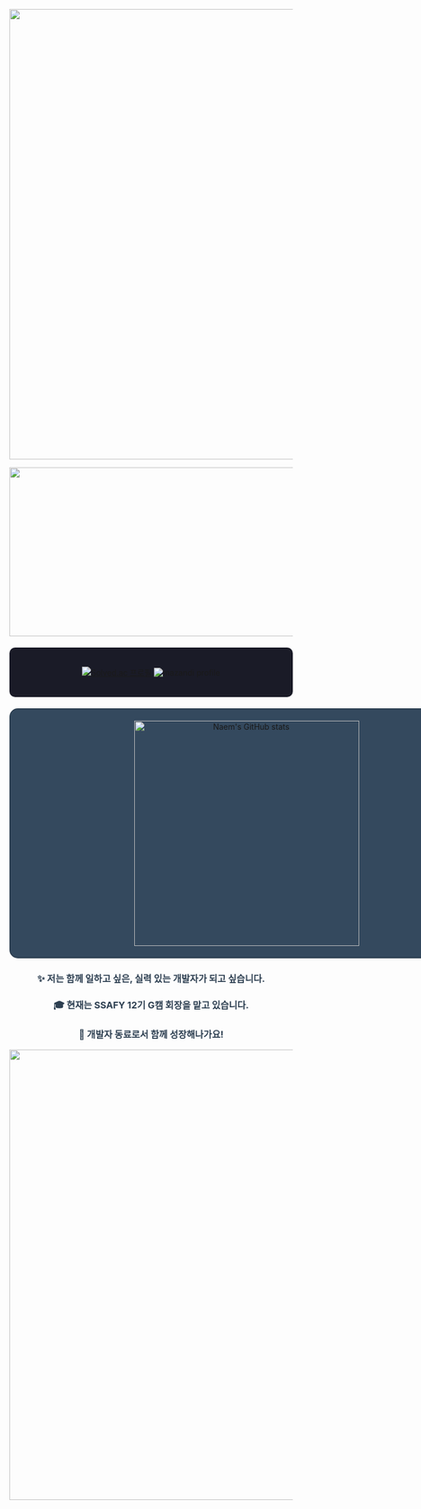 <p align="center">
  
  <!-- <img src="https://capsule-render.vercel.app/api?type=wave&color=#FFFF00&height=250&section=header&text=🌷%20NAEM%20🌱&fontSize=70" width="800"> -->
  <img src="https://capsule-render.vercel.app/api?type=waving&height=270&color=FFD400&section=header&text=🌷%20NAEM%20🌱&fontSize=70" width="800">
</p>

<p align="center">
<a href="https://github.com/devxb/gitanimals">
<img
  src="https://render.gitanimals.org/farms/naemhui"
  width="600"
  height="300"
/>
</a>
</p>

<div align="center" style="background-color: #1a1b27; padding: 20px; border-radius: 10px; margin: 20px 0;">
  
  [![Solved.ac 프로필](http://mazassumnida.wtf/api/v2/generate_badge?boj=naem)](https://solved.ac/profile/naem)
  ![mazandi profile](http://mazandi.herokuapp.com/api?handle=naem&theme=warm)
</div>


<div align="center">
  <div style="border: 2px solid #2C3E50; border-radius: 15px; padding: 20px; background-color: #34495E; width: 800px; margin: 0 auto;">
    <img src="https://github-readme-stats.vercel.app/api?username=naemhui&show_icons=true&theme=cobalt" alt="Naem's GitHub stats" width="400">
  </div>
</div>


<div align="center">
  <h3 style="color: #2C3E50;">✨ 저는 함께 일하고 싶은, 실력 있는 개발자가 되고 싶습니다.</h3>
  <h3 style="color: #2C3E50;">🎓 현재는 SSAFY 12기 G캠 회장을 맡고 있습니다.</h3>
  <h3 style="color: #2C3E50;">🌱 개발자 동료로서 함께 성장해나가요!</h3>
</div>


<!--
<p align="center">
  <img src="image.png" width="800">
</p>
-->

<p align="center">
  <img src="https://capsule-render.vercel.app/api?type=waving&height=130&color=FFD400&section=footer" width="800">
</p>
